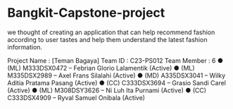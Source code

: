 # Bangkit-Capstone-project
we thought of creating an application that can help recommend fashion according to user tastes and help them understand the latest fashion information.


Project Name : [Teman Bagaya]
Team ID : C23-PS012
Team Member : 6
● (ML) M333DSX0472 – Febrian Glorio Lalamentik (Active)
● (ML) M335DSX2989 – Axel Frans Silalahi (Active)
● (MD) A335DSX3041 – Wilky Aditia Pratama Pasang (Active)
● (CC) C333DSX3694 – Grasio Sandi Carel (Active)
● (ML) M308DSY3626 – Ni Luh Ita Purnami (Active)
● (CC) C333DSX4909 – Ryval Samuel Onibala (Active)
